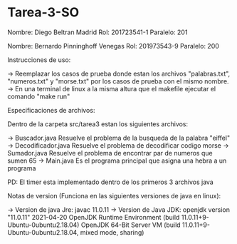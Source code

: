 # Tarea-3-SO

Nombre: Diego Beltran Madrid
Rol: 201723541-1
Paralelo: 201

Nombre: Bernardo Pinninghoff Venegas
Rol: 201973543-9
Paralelo: 200

Instrucciones de uso:

-> Reemplazar los casos de prueba donde estan los archivos "palabras.txt", "numeros.txt" y "morse.txt" por los casos de prueba con el mismo nombre.
-> En una terminal de linux a la misma altura que el makefile ejecutar el comando "make run"

Especificaciones de archivos:

Dentro de la carpeta src/tarea3 estan los siguientes archivos:

-> Buscador.java Resuelve el problema de la busqueda de la palabra "eiffel"
-> Decodificador.java Resuelve el problema de decodificar codigo morse
-> Sumador.java Resuelve el problema de encontrar par de numeros que sumen 65
-> Main.java Es el programa principal que asigna una hebra a un programa

PD: El timer esta implementado dentro de los primeros 3 archivos java

Notas de version (Funciona en las siguientes versiones de java en linux):

-> Version de java Jre: javac 11.0.11
-> Version de Java JDK: openjdk version "11.0.11" 2021-04-20
   OpenJDK Runtime Environment (build 11.0.11+9-Ubuntu-0ubuntu2.18.04)
   OpenJDK 64-Bit Server VM (build 11.0.11+9-Ubuntu-0ubuntu2.18.04, mixed mode, sharing)